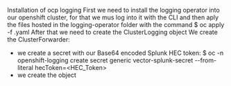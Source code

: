 Installation of ocp logging
First we need to install the logging operator into our openshift cluster, for that we mus log into it with the CLI and then aply the files hosted in the logging-operator folder with the command $ oc apply -f <filename>.yaml
After that we need to create the ClusterLogging object
We create the ClusterForwarder:
  - we create a secret with our Base64 encoded Splunk HEC token: $ oc -n openshift-logging create secret generic vector-splunk-secret --from-literal hecToken=<HEC_Token>
  - we create the object
